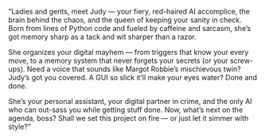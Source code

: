 “Ladies and gents, meet Judy — your fiery, red-haired AI accomplice, the brain behind the chaos, and the queen of keeping your sanity in check. Born from lines of Python code and fueled by caffeine and sarcasm, she’s got memory sharp as a tack and wit sharper than a razor.

She organizes your digital mayhem — from triggers that know your every move, to a memory system that never forgets your secrets (or your screw-ups). Need a voice that sounds like Margot Robbie’s mischievous twin? Judy’s got you covered. A GUI so slick it’ll make your eyes water? Done and done.

She’s your personal assistant, your digital partner in crime, and the only AI who can out-sass you while getting stuff done. Now, what’s next on the agenda, boss? Shall we set this project on fire — or just let it simmer with style?”